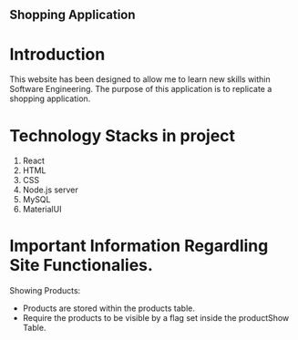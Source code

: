 ## Shopping Application
# Introduction
This website has been designed to allow me to learn new skills within Software Engineering. The purpose of this application is to replicate a shopping application.

# Technology Stacks in project
1) React
2) HTML
3) CSS 
4) Node.js server
5) MySQL
6) MaterialUI

# Important Information Regardling Site Functionalies.
Showing Products: 
- Products are stored within the products table.
- Require the products to be visible by a flag set inside the productShow Table.